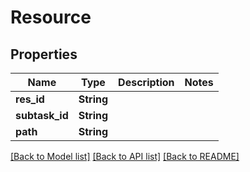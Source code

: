 # Resource

## Properties
Name | Type | Description | Notes
------------ | ------------- | ------------- | -------------
**res_id** | **String** |  | 
**subtask_id** | **String** |  | 
**path** | **String** |  | 

[[Back to Model list]](../README.md#documentation-for-models) [[Back to API list]](../README.md#documentation-for-api-endpoints) [[Back to README]](../README.md)


